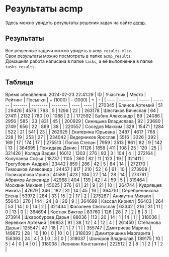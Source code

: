 # Результаты acmp
Здесь можно увидеть результаты решения задач на сайте [acmp](https://acmp.ru). 

## Результаты
Все решенные задачи можно увидеть в `acmp_results.xlsx`.   
Свои результаты можно посмотреть в папке `acmp_results`.  
Домашняя работа написана в папке `tasks`, а её выполнение в папке `tasks_results`.

## Таблица
Время обновления: 2024-02-23 22:41:29
| ID   | Участник | Место | Рейтинг | Посылки | + (1000) | - (1000) | +    | -    |
| ---- | -------- | ----- | ------- | ------- | -------- | -------- | ---- | ---- |
| 270345 | Блинов Артемий | 51 | 29426 | 4576 | 793 | 5 | 1296 | 22 |
| 263178 | Шестаков Вячеслав | 64 | 27411 | 2132 | 780 | 0 | 1088 | 2 |
| 172592 | Бабин Александр | 89 | 24086 | 2956 | 585 | 23 | 831 | 45 |
| 200929 | Синицына Владислава | 92 | 23680 | 2749 | 656 | 22 | 869 | 38 |
| 220557 | Соседов Максим | 329 | 15471 | 1284 | 522 | 21 | 541 | 23 |
| 262625 | Екатерина Юрьевна | 3487 | 4617 | 768 | 228 | 19 | 253 | 27 |
| 234042 | Ведерников Ярослав | 5516 | 3326 | 392 | 169 | 17 | 174 | 17 |
| 275513 | Попов Степан | 7959 | 2513 | 861 | 82 | 9 | 142 | 13 |
| 364695 | Пожидаев Денис | 11126 | 1858 | 411 | 108 | 25 | 120 | 25 |
| 321426 | Коляда Вадим | 16012 | 1303 | 276 | 93 | 3 | 104 | 4 |
| 272164 | Колупаева Софья | 18737 | 1105 | 360 | 82 | 11 | 123 | 19 |
| 321411 | Трегубович Андрей | 23442 | 859 | 286 | 42 | 5 | 84 | 14 |
| 272170 | Тимошков Александр | 24457 | 817 | 210 | 52 | 6 | 61 | 10 |
| 273909 | Поликарпова Ирина | 41589 | 423 | 104 | 27 | 14 | 28 | 14 |
| 273761 | Абрамов Александр | 42968 | 404 | 139 | 42 | 4 | 59 | 5 |
| 319464 | Москвин Михаил | 45025 | 376 | 61 | 21 | 9 | 21 | 10 |
| 264744 | Кудрявцев Никита | 47679 | 346 | 182 | 31 | 14 | 45 | 16 |
| 364710 | Серебренникова Елена | 53972 | 284 | 33 | 15 | 2 | 17 | 2 |
| 275267 | Аникутин Михаил | 55643 | 270 | 144 | 24 | 8 | 26 | 9 |
| 364699 | Кассал Кирилл | 56403 | 264 | 53 | 14 | 0 | 14 | 2 |
| 321434 | Фалалеев Святослав | 63342 | 216 | 31 | 11 | 0 | 13 | 0 |
| 364694 | Костюк Виктор | 83760 | 126 | 28 | 7 | 2 | 8 | 3 |
| 273914 | Шкаробурова Дарья | 88036 | 113 | 20 | 14 | 1 | 14 | 1 |
| 318036 | Веревкин Артемий | 96853 | 91 | 38 | 12 | 4 | 12 | 4 |
| 261450 | Степанова Дарья | 125547 | 47 | 18 | 7 | 1 | 7 | 1 |
| 355747 | Дмитриева Марина | 149872 | 28 | 10 | 10 | 0 | 10 | 0 |
| 318039 | Димитришина Маргарита | 156393 | 24 | 4 | 3 | 0 | 3 | 0 |
| 318037 | Шоноров Владислав | 189175 | 10 | 5 | 4 | 0 | 4 | 0 |
| 318038 | Леонкин Константин | 222512 | 2 | 8 | 1 | 2 | 1 | 2 |
